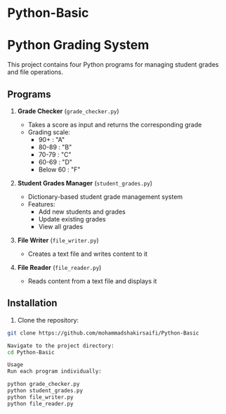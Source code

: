 # Python-Basic
# Python Grading System

This project contains four Python programs for managing student grades and file operations.

## Programs

1. **Grade Checker** (`grade_checker.py`)
   - Takes a score as input and returns the corresponding grade
   - Grading scale:
     - 90+ : "A"
     - 80-89 : "B"
     - 70-79 : "C"
     - 60-69 : "D"
     - Below 60 : "F"

2. **Student Grades Manager** (`student_grades.py`)
   - Dictionary-based student grade management system
   - Features:
     - Add new students and grades
     - Update existing grades
     - View all grades

3. **File Writer** (`file_writer.py`)
   - Creates a text file and writes content to it

4. **File Reader** (`file_reader.py`)
   - Reads content from a text file and displays it

## Installation

1. Clone the repository:
```bash
git clone https://github.com/mohammadshakirsaifi/Python-Basic

Navigate to the project directory:
cd Python-Basic

Usage
Run each program individually:

python grade_checker.py
python student_grades.py
python file_writer.py
python file_reader.py

